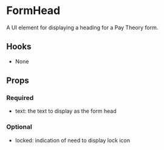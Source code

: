 # FormHead

A UI element for displaying a heading for a Pay Theory form.

## Hooks

-   None

## Props

### Required

-   text: the text to display as the form head

### Optional

-   locked: indication of need to display lock icon
